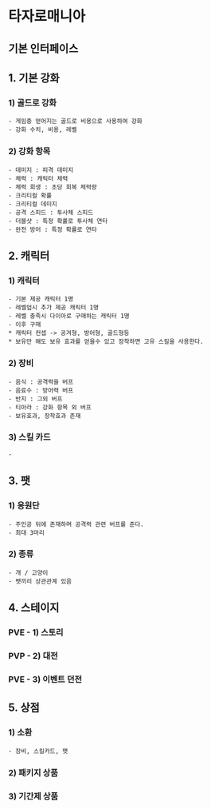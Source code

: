 # 타자로매니아
## 기본 인터페이스


## 1. 기본 강화
### 1) 골드로 강화 
    - 게임중 얻어지는 골드로 비용으로 사용하여 강화
    - 강화 수치, 비용, 레벨
  
### 2) 강화 항목
    - 데미지 : 피격 데미지
    - 체력 : 캐릭터 체력
    - 체력 회생 : 초당 회복 체력량
    - 크리티컬 확률 
    - 크리티컬 데미지 
    - 공격 스피드 : 투사체 스피드
    - 더블샷 : 특정 확률로 투사체 연타
    - 완전 방어 : 특정 확률로 연타

## 2. 캐릭터
### 1) 캐릭터
    - 기본 제공 캐릭터 1명
    - 레벨업시 추가 제공 캐릭터 1명
    - 레벨 충족시 다이아로 구매하는 캐릭터 1명 
    - 이후 구매 
    * 캐릭터 컨셉 -> 공겨형, 방어형, 골드형등 
    * 보유만 해도 보유 효과를 얻을수 있고 장착하면 고유 스킬을 사용한다.

### 2) 장비
    - 음식 : 공격력을 버프
    - 음료수 : 방어력 버프
    - 반지 : 그외 버프
    - 티아라 : 강화 항목 외 버프
    - 보유효과, 장착효과 존재
### 3) 스킬 카드
    - 
## 3. 팻
### 1) 응원단 
    - 주인공 뒤에 존재하며 공격력 관련 버프를 준다. 
    - 최대 3마리

### 2) 종류
    - 개 / 고양이
    - 팻끼리 상관관계 있음

## 4. 스테이지 
### PVE - 1) 스토리
### PVP - 2) 대전
### PVE - 3) 이벤트 던전 

## 5. 상점
### 1) 소환
    - 장비, 스킬카드, 팻
### 2) 패키지 상품
### 3) 기간제 상품

